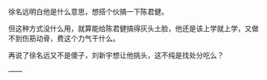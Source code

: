 徐名远明白他是什么意思，想搭个伙搞一下陈君健。

但这种方式没什么用，就算能给陈君健搞得灰头土脸，他还是该上学就上学，又做不到伤筋动骨，费这个力气干什么。

再说了徐名远又不是傻子，刘新宇想让他挑头，这不纯是找处分吃么？

——


